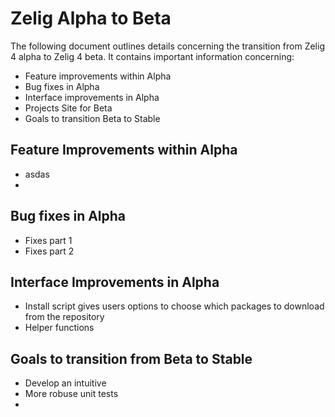 # Zelig Alpha to Beta

The following document outlines details concerning the transition from Zelig 4
alpha to Zelig 4 beta. It contains important information concerning:

* Feature improvements within Alpha
* Bug fixes in Alpha
* Interface improvements in Alpha
* Projects Site for Beta
* Goals to transition Beta to Stable

## Feature Improvements within Alpha

* asdas
*

## Bug fixes in Alpha

* Fixes part 1
* Fixes part 2

## Interface Improvements in Alpha

* Install script gives users options to choose which packages to download from the repository
* Helper functions

## Goals to transition from Beta to Stable

* Develop an intuitive 
* More robuse unit tests
* 
